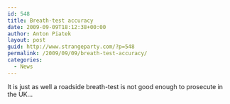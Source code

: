 ```yaml
---
id: 548
title: Breath-test accuracy
date: 2009-09-09T18:12:38+00:00
author: Anton Piatek
layout: post
guid: http://www.strangeparty.com/?p=548
permalink: /2009/09/09/breath-test-accuracy/
categories:
  - News
---
```

It is just as well a roadside breath-test is not good enough to prosecute in the UK&#8230;